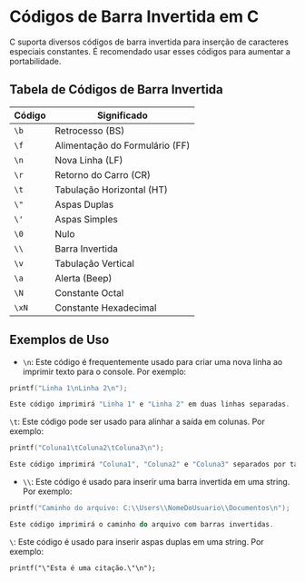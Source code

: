 # Códigos de Barra Invertida em C

C suporta diversos códigos de barra invertida para inserção de caracteres especiais constantes. É recomendado usar esses códigos para aumentar a portabilidade.

## Tabela de Códigos de Barra Invertida

| Código | Significado                  |
|--------|------------------------------|
| `\b`   | Retrocesso (BS)              |
| `\f`   | Alimentação do Formulário (FF) |
| `\n`   | Nova Linha (LF)              |
| `\r`   | Retorno do Carro (CR)        |
| `\t`   | Tabulação Horizontal (HT)    |
| `\"`   | Aspas Duplas                 |
| `\'`   | Aspas Simples                |
| `\0`   | Nulo                         |
| `\\`   | Barra Invertida              |
| `\v`   | Tabulação Vertical           |
| `\a`   | Alerta (Beep)                |
| `\N`   | Constante Octal              |
| `\xN`  | Constante Hexadecimal        |


## Exemplos de Uso

- `\n`: Este código é frequentemente usado para criar uma nova linha ao imprimir texto para o console. Por exemplo:

```c
printf("Linha 1\nLinha 2\n");

Este código imprimirá "Linha 1" e "Linha 2" em duas linhas separadas.

```

`\t`: Este código pode ser usado para alinhar a saída em colunas. Por exemplo:

```c
printf("Coluna1\tColuna2\tColuna3\n");

Este código imprimirá "Coluna1", "Coluna2" e "Coluna3" separados por tabulações, alinhando-os em colunas.

```         


- `\\`: Este código é usado para inserir uma barra invertida em uma string. Por exemplo:

```c
printf("Caminho do arquivo: C:\\Users\\NomeDoUsuario\\Documentos\n");

Este código imprimirá o caminho do arquivo com barras invertidas.
```

`\`: Este código é usado para inserir aspas duplas em uma string. Por exemplo:

```
printf("\"Esta é uma citação.\"\n");
```




